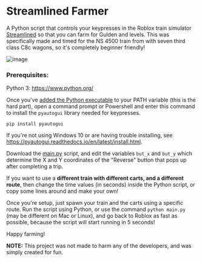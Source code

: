 ﻿# Streamlined Farmer

A Python script that controls your keypresses in the Roblox train simulator [Streamlined](https://www.roblox.com/games/1788251222/) so that you can farm for Gulden and levels. This was specifically made and timed for the NS 4500 train from  with seven third class C8c wagons, so it's completely beginner friendly!

![image](https://user-images.githubusercontent.com/76597978/163438984-e2c9e77d-8f47-45a4-956a-7f999e18dbd7.png)

### Prerequisites:

Python 3: https://www.python.org/

Once you've [added the Python executable](https://www.geeksforgeeks.org/how-to-add-python-to-windows-path/) to your PATH variable (this is the hard part), open a command prompt or Powershell and enter this command to install the `pyautogui` library needed for keypresses.
```
pip install pyautogui
```
If you're not using Windows 10 or are having trouble installing, see https://pyautogui.readthedocs.io/en/latest/install.html.

Download the [main.py](main.py) script, and edit the variables `but_x` and `but_y` which determine the X and Y coordinates of the "Reverse" button that pops up after completing a trip.

If you want to use a **different train with different carts, and a different route**, then change the time values (in seconds) inside the Python script, or copy some lines around and make your own! 

Once you're setup, just spawn your train and the carts using a specific route. Run the script using Python, or use the command `python main.py` (may be different on Mac or Linux), and go back to Roblox as fast as possible, because the script will start running in 5 seconds! 

Happy farming!

**NOTE:** This project was not made to harm any of the developers, and was simply created for fun. 

